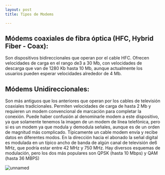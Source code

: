 ```yaml
---
layout: post
title: Tipos de Modems

---
```


## Módems coaxiales de fibra óptica (HFC, Hybrid Fiber - Coax): 
Son dispositivos bidireccionales que operan por el cable HFC. Ofrecen velocidades de carga en el rango de3 a 30 Mb, con velocidades de descarga que van de 1280 Kb hasta 10 Mb, aunque actualmente los usuarios pueden esperar velocidades alrededor de 4 Mb.&nbsp;

## Módems Unidireccionales: 
Son más antiguos que los anteriores que operan por los cables de televisión coaxiales tradicionales. Permiten velocidades de carga de hasta 2 Mb y requieren un modem convencional de marcación para completar la conexión. Puede haber confusión al denominarle modem a este dispositivo, ya que solamente tenemos la imagen de un modem de línea telefónica, pero si es un modem ya que modula y demodula señales, aunque es de un orden de magnitud más complicado. Típicamente un cable modem envía y recibe datos en diferentes modos. En la dirección hacia el abonado la señal digital es modulada en un típico ancho de banda de algún canal de televisión de6 MHz, que podría estar entre 42 MHz y 750 MHz. Hay diversos esquemas de modulación, pero los dos más populares son QPSK (hasta 10 Mbps) y QAM (hasta 36 MBPS)&nbsp;

<img src="https://i.ibb.co/R35dBn1/unnamed.jpg" alt="unnamed" border="0">



